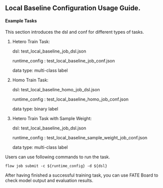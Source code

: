 ## Local Baseline Configuration Usage Guide.

#### Example Tasks

This section introduces the dsl and conf for different types of tasks.

1. Hetero Train Task:

    dsl: test_local_baseline_job_dsl.json

    runtime_config : test_local_baseline_job_conf.json
    
    data type: multi-class label

2.  Homo Train Task:

    dsl: test_local_baseline_homo_job_dsl.json

    runtime_config : test_local_baseline_homo_job_conf.json
    
    data type: binary label

3. Hetero Train Task with Sample Weight:

    dsl: test_local_baseline_job_dsl.json

    runtime_config : test_local_baseline_sample_weight_job_conf.json
    
    data type: multi-class label

Users can use following commands to run the task.

    flow job submit -c ${runtime_config} -d ${dsl}

After having finished a successful training task, you can use FATE Board to check model output and evaluation results. 